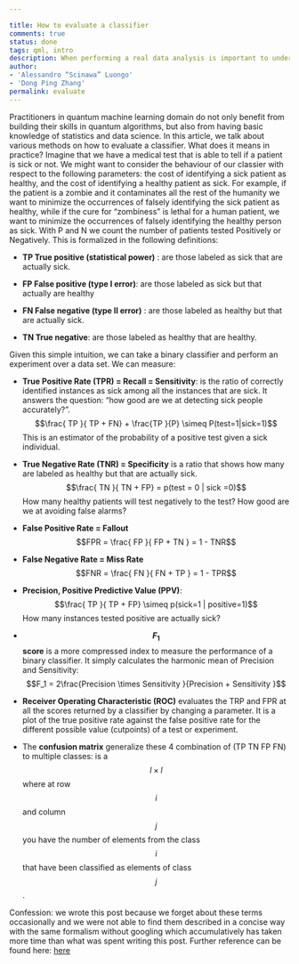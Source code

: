 ```yaml
---

title: How to evaluate a classifier
comments: true 
status: done
tags: qml, intro
description: When performing a real data analysis is important to understand how good is our algorithm in solving our problem. Here is a short recap of the most used metrics for classifications.
author:
- 'Alessandro “Scinawa” Luongo'
- 'Dong Ping Zhang'
permalink: evaluate
---
```



Practitioners in quantum machine learning domain do not only benefit from building their
skills in quantum algorithms, but also from having basic knowledge of statistics and data science. In this article, we talk about various methods on how to evaluate a classifier. What does it means in practice? Imagine that we have a medical test that is able to tell if a patient is sick or
not. We might want to consider the behaviour of our classier with
respect to the following parameters: the cost of identifying a sick
patient as healthy, and the cost of identifying a healthy
patient as sick. For example, if the patient is a zombie and it
contaminates all the rest of the humanity we want to minimize the
occurrences of falsely identifying the sick patient as healthy, while if the cure for “zombiness” is
lethal for a human patient, we want to minimize the occurrences of falsely identifying the healthy person as sick. With P and N we count the number of patients tested
Positively or Negatively. This is formalized in the following
definitions:

-   **TP True positive (statistical power)** : are those labeled as
    sick that are actually sick.

-   **FP False positive (type I error)**: are those labeled as sick but
    that actually are healthy

-   **FN False negative (type II error)** : are those labeled as
    healthy but that are actually sick.

-   **TN True negative**: are those labeled as healthy that are healthy.

Given this simple intuition, we can take a binary classifier and perform an experiment over a data set. We can measure:

-   **True Positive Rate (TPR) = Recall = Sensitivity**: is the ratio of
    correctly identified instances as sick among all the instances that are sick. It answers the question: “how good are we at detecting sick
    people accurately?”.
    $$\frac{  TP }{ TP +  FN}  + \frac{TP }{P} \simeq  P(test=1|sick=1)$$
    This is an estimator of the probability of a positive test given a
    sick individual.

-   **True Negative Rate (TNR) = Specificity** is a ratio that shows how many are labeled as healthy but that are actually sick.
    $$\frac{ TN }{ TN +  FP}  = p(test = 0 |  sick =0)$$ How many
    healthy patients will test negatively to the test? How good are we at avoiding false alarms?

-   **False Positive Rate = Fallout**
    $$FPR = \frac{  FP }{ FP +  TN }  = 1 - TNR$$

-   **False Negative Rate = Miss Rate**
    $$FNR = \frac{  FN }{ FN +  TP } = 1 - TPR$$

-   **Precision, Positive Predictive Value (PPV)**:
    $$\frac{ TP }{ TP + FP} \simeq p(sick=1 | positive=1)$$ How many instances tested positive are actually sick?

-   **$$F_1$$ score** is a more compressed index to measure the performance of a binary classifier. It simply calculates the harmonic mean of Precision and Sensitivity:
    $$F_1 = 2\frac{Precision \times Sensitivity }{Precision + Sensitivity }$$

-   **Receiver Operating Characteristic (ROC)** evaluates the TRP and FPR
    at all the scores returned by a classifier by changing a parameter.
    It is a plot of the true positive rate against the false positive
    rate for the different possible value (cutpoints) of a test or
    experiment.

-   The **confusion matrix** generalize these 4 combination of (TP TN FP
    FN) to multiple classes: is a $$l \times l$$ where at row $$i$$ and
    column $$j$$ you have the number of elements from the class $$i$$ that
    have been classified as elements of class $$j$$.

Confession: we wrote this post because we forget about these terms occasionally and we were not able to find them described in a concise way with the same formalism
without googling which accumulatively has taken more time than what was spent writing this post. Further reference can be found here:
[here](https://uberpython.wordpress.com/2012/01/01/precision-recall-sensitivity-and-specificity/)

